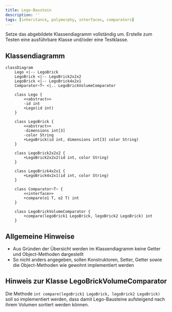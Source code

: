 ```yaml
---
title: Lego-Baustein
description: ''
tags: [inheritance, polymorphy, interfaces, comparators]
---
```


Setze das abgebildete Klassendiagramm vollständig um. Erstelle zum Testen eine ausführbare Klasse und/oder eine Testklasse.

## Klassendiagramm

```mermaid
classDiagram
    Lego <|-- LegoBrick
    LegoBrick <|-- LegoBrick2x2x2
    LegoBrick <|-- LegoBrick4x2x1
    Comparator~T~ <|.. LegoBrickVolumeComparator

    class Lego {
        <<abstract>>
        -id int
        +Lego(id int)
    }

    class LegoBrick {
        <<abstract>>
        -dimensions int[3]
        -color String
        +LegoBrick(id int, dimensions int[3] color String)
    }

    class LegoBrick2x2x2 {
        +LegoBrick2x2x2(id int, color String)
    }

    class LegoBrick4x2x1 {
        +LegoBrick4x2x1(id int, color String)
    }

    class Comparator~T~ {
        <<interface>>
        +compare(o1 T, o2 T) int
    }

    class LegoBrickVolumeComparator {
        +compare(legoBrick1 LegoBrick, legoBrick2 LegoBrick) int
    }
```

## Allgemeine Hinweise

- Aus Gründen der Übersicht werden im Klassendiagramm keine Getter und Object-Methoden dargestellt
- So nicht anders angegeben, sollen Konstruktoren, Setter, Getter sowie die Object-Methoden wie gewohnt implementiert werden

## Hinweis zur Klasse LegoBrickVolumeComparator

Die Methode `int compare(legoBrick1 LegoBrick, legoBrick2 LegoBrick)` soll so implementiert werden, dass damit Lego-Bausteine aufsteigend nach ihrem Volumen sortiert werden können.
